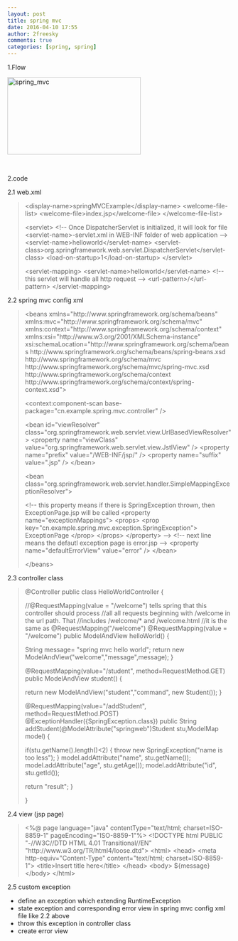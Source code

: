 ```yaml
---
layout: post
title: spring mvc
date: 2016-04-10 17:55
author: 2freesky
comments: true
categories: [spring, spring]
---
```

1.Flow

<a href="https://2freesky.files.wordpress.com/2016/04/spring_mvc.png" rel="attachment wp-att-132"><img class="alignnone size-medium wp-image-132" src="https://2freesky.files.wordpress.com/2016/04/spring_mvc.png?w=300" alt="spring_mvc" width="300" height="174" /></a>

&nbsp;

2.code

2.1 web.xml
<blockquote>&lt;display-name&gt;springMVCExample&lt;/display-name&gt;
&lt;welcome-file-list&gt;
&lt;welcome-file&gt;index.jsp&lt;/welcome-file&gt;
&lt;/welcome-file-list&gt;

&lt;servlet&gt;
&lt;!-- Once DispatcherServlet is initialized, it will look for file
&lt;servlet-name&gt;-servlet.xml in WEB-INF folder of web application
--&gt;
&lt;servlet-name&gt;helloworld&lt;/servlet-name&gt;
&lt;servlet-class&gt;org.springframework.web.servlet.DispatcherServlet&lt;/servlet-class&gt;
&lt;load-on-startup&gt;1&lt;/load-on-startup&gt;
&lt;/servlet&gt;

&lt;servlet-mapping&gt;
&lt;servlet-name&gt;helloworld&lt;/servlet-name&gt;
&lt;!-- this servlet will handle all http request --&gt;
&lt;url-pattern&gt;/&lt;/url-pattern&gt;
&lt;/servlet-mapping&gt;</blockquote>
2.2 spring mvc config xml
<blockquote>&lt;beans xmlns="http://www.springframework.org/schema/beans"
xmlns:mvc="http://www.springframework.org/schema/mvc"
xmlns:context="http://www.springframework.org/schema/context"
xmlns:xsi="http://www.w3.org/2001/XMLSchema-instance"
xsi:schemaLocation="http://www.springframework.org/schema/beans
http://www.springframework.org/schema/beans/spring-beans.xsd
http://www.springframework.org/schema/mvc
http://www.springframework.org/schema/mvc/spring-mvc.xsd
http://www.springframework.org/schema/context
http://www.springframework.org/schema/context/spring-context.xsd"&gt;

&lt;context:component-scan base-package="cn.example.spring.mvc.controller" /&gt;

&lt;bean id="viewResolver" class="org.springframework.web.servlet.view.UrlBasedViewResolver"&gt;
&lt;property name="viewClass" value="org.springframework.web.servlet.view.JstlView" /&gt;
&lt;property name="prefix" value="/WEB-INF/jsp/" /&gt;
&lt;property name="suffix" value=".jsp" /&gt;
&lt;/bean&gt;

&lt;bean class="org.springframework.web.servlet.handler.SimpleMappingExceptionResolver"&gt;

&lt;!-- this property means if there is SpringException thrown, then ExceptionPage.jsp will be called
&lt;property name="exceptionMappings"&gt;
&lt;props&gt;
&lt;prop key="cn.example.spring.mvc.exception.SpringException"&gt;
ExceptionPage
&lt;/prop&gt;
&lt;/props&gt;
&lt;/property&gt; --&gt;
&lt;!-- next line means the defautl exception page is error.jsp --&gt;
&lt;property name="defaultErrorView" value="error" /&gt;
&lt;/bean&gt;

&lt;/beans&gt;</blockquote>
2.3 controller class
<blockquote>@Controller
public class HelloWorldController {

//@RequestMapping(value = "/welcome") tells spring that this controller should process
//all all requests beginning with /welcome in the url path. That
//includes /welcome/* and /welcome.html
//it is the same as @RequestMapping("/welcome")
@RequestMapping(value = "/welcome")
public ModelAndView helloWorld() {

String message= "spring mvc hello world";
return new ModelAndView("welcome","message",message);
}

@RequestMapping(value="/student", method=RequestMethod.GET)
public ModelAndView student() {

return new ModelAndView("student","command", new Student());
}

@RequestMapping(value="/addStudent", method=RequestMethod.POST)
@ExceptionHandler({SpringException.class})
public String addStudent(@ModelAttribute("springweb")Student stu,ModelMap model) {

if(stu.getName().length()&lt;2) {
throw new SpringException("name is too less");
}
model.addAttribute("name", stu.getName());
model.addAttribute("age", stu.getAge());
model.addAttribute("id", stu.getId());

return "result";
}

}</blockquote>
2.4 view (jsp page)
<blockquote>&lt;%@ page language="java" contentType="text/html; charset=ISO-8859-1"
pageEncoding="ISO-8859-1"%&gt;
&lt;!DOCTYPE html PUBLIC "-//W3C//DTD HTML 4.01 Transitional//EN" "http://www.w3.org/TR/html4/loose.dtd"&gt;
&lt;html&gt;
&lt;head&gt;
&lt;meta http-equiv="Content-Type" content="text/html; charset=ISO-8859-1"&gt;
&lt;title&gt;Insert title here&lt;/title&gt;
&lt;/head&gt;
&lt;body&gt;
${message}
&lt;/body&gt;
&lt;/html&gt;</blockquote>
2.5 custom exception
<ul>
	<li>define an exception which extending RuntimeException</li>
	<li>state exception and corresponding error view in spring mvc config xml file like 2.2 above</li>
	<li>throw this exception in controller class</li>
	<li>create error view</li>
</ul>
